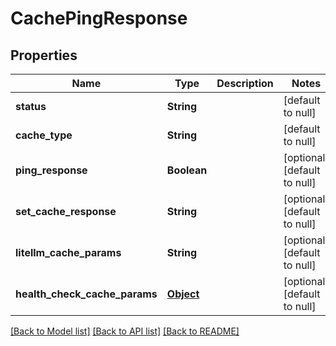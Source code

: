 # CachePingResponse
## Properties

| Name | Type | Description | Notes |
|------------ | ------------- | ------------- | -------------|
| **status** | **String** |  | [default to null] |
| **cache\_type** | **String** |  | [default to null] |
| **ping\_response** | **Boolean** |  | [optional] [default to null] |
| **set\_cache\_response** | **String** |  | [optional] [default to null] |
| **litellm\_cache\_params** | **String** |  | [optional] [default to null] |
| **health\_check\_cache\_params** | [**Object**](.md) |  | [optional] [default to null] |

[[Back to Model list]](../README.md#documentation-for-models) [[Back to API list]](../README.md#documentation-for-api-endpoints) [[Back to README]](../README.md)

